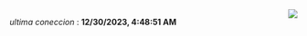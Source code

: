 <div style="display: flex; justify-content: space-between;">
 <p align="right"><i>ultima coneccion</i> : <b>12/30/2023, 4:48:51 AM</b></p> 
 <img src="https://img.shields.io/badge/GitHub%20Action%20Status-Online-brightgreen?style=flat&logo=githubactions&logoColor=%23ffffff&labelColor=%23181717&color=%232088FF" />
</div>

<!--START_SECTION:waka-->
<!--END_SECTION:waka-->
